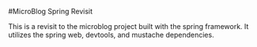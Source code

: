 #MicroBlog Spring Revisit

This is a revisit to the microblog project built with the spring framework. It utilizes the spring
web, devtools, and mustache dependencies.